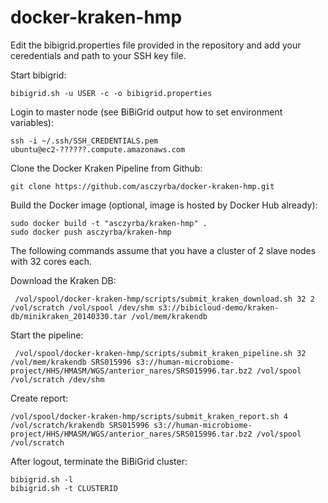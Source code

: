 docker-kraken-hmp
=================

Edit the bibigrid.properties file provided in the repository and add your ceredentials and
path to your SSH key file.

Start bibigrid:

    bibigrid.sh -u USER -c -o bibigrid.properties

Login to master node (see BiBiGrid output how to set environment variables):

    ssh -i ~/.ssh/SSH_CREDENTIALS.pem ubuntu@ec2-??????.compute.amazonaws.com

Clone the Docker Kraken Pipeline from Github:

    git clone https://github.com/asczyrba/docker-kraken-hmp.git

Build the Docker image (optional, image is hosted by Docker Hub already):

    sudo docker build -t "asczyrba/kraken-hmp" .
    sudo docker push asczyrba/kraken-hmp

The following commands assume that you have a cluster of 2 slave nodes with 32 cores each.

Download the Kraken DB:

     /vol/spool/docker-kraken-hmp/scripts/submit_kraken_download.sh 32 2 /vol/scratch /vol/spool /dev/shm s3://bibicloud-demo/kraken-db/minikraken_20140330.tar /vol/mem/krakendb

Start the pipeline:

     /vol/spool/docker-kraken-hmp/scripts/submit_kraken_pipeline.sh 32 /vol/mem/krakendb SRS015996 s3://human-microbiome-project/HHS/HMASM/WGS/anterior_nares/SRS015996.tar.bz2 /vol/spool /vol/scratch /dev/shm

Create report:

    /vol/spool/docker-kraken-hmp/scripts/submit_kraken_report.sh 4 /vol/scratch/krakendb SRS015996 s3://human-microbiome-project/HHS/HMASM/WGS/anterior_nares/SRS015996.tar.bz2 /vol/spool /vol/scratch
    
After logout, terminate the BiBiGrid cluster:

    bibigrid.sh -l
    bibigrid.sh -t CLUSTERID
    

